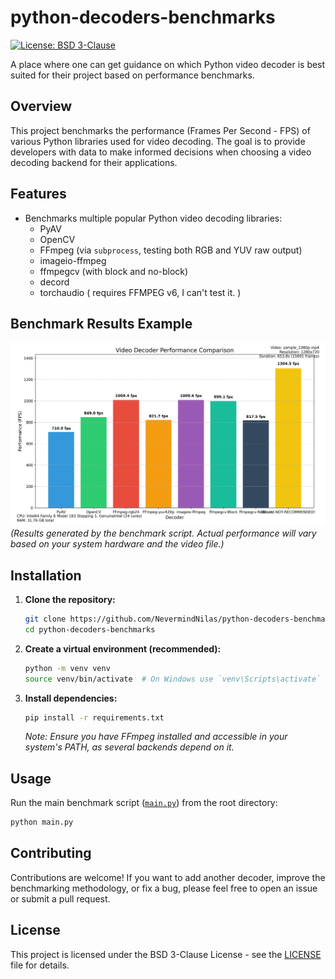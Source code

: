 # python-decoders-benchmarks

[![License: BSD 3-Clause](https://img.shields.io/badge/License-BSD_3--Clause-blue.svg)](LICENSE)
<!-- Add other relevant badges if applicable -->

A place where one can get guidance on which Python video decoder is best suited for their project based on performance benchmarks.

## Overview

This project benchmarks the performance (Frames Per Second - FPS) of various Python libraries used for video decoding. The goal is to provide developers with data to make informed decisions when choosing a video decoding backend for their applications.

## Features

*   Benchmarks multiple popular Python video decoding libraries:
    *   PyAV
    *   OpenCV
    *   FFmpeg (via `subprocess`, testing both RGB and YUV raw output)
    *   imageio-ffmpeg
    *   ffmpegcv (with block and no-block)
    *   decord
    *   torchaudio ( requires FFMPEG v6, I can't test it. )

## Benchmark Results Example

![Benchmark Chart](decoder_performance.png)
*(Results generated by the benchmark script. Actual performance will vary based on your system hardware and the video file.)*

## Installation

1.  **Clone the repository:**
    ```bash
    git clone https://github.com/NevermindNilas/python-decoders-benchmarks.git
    cd python-decoders-benchmarks
    ```
2.  **Create a virtual environment (recommended):**
    ```bash
    python -m venv venv
    source venv/bin/activate  # On Windows use `venv\Scripts\activate`
    ```
3.  **Install dependencies:**
    ```bash
    pip install -r requirements.txt
    ```
    *Note: Ensure you have FFmpeg installed and accessible in your system's PATH, as several backends depend on it.*

## Usage

Run the main benchmark script ([`main.py`](main.py)) from the root directory:

```bash
python main.py
```

## Contributing

Contributions are welcome! If you want to add another decoder, improve the benchmarking methodology, or fix a bug, please feel free to open an issue or submit a pull request.

## License

This project is licensed under the BSD 3-Clause License - see the [LICENSE](LICENSE) file for details.